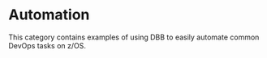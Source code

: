 # Automation
This category contains examples of using DBB to easily automate common DevOps tasks on z/OS.
